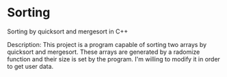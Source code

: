 # Sorting
Sorting by quicksort and mergesort in C++

Description:
This project is a program capable of sorting two arrays by quicksort and mergesort.
These arrays are generated by a radomize function and their size is set by the program.
I'm willing to modify it in order to get user data.

